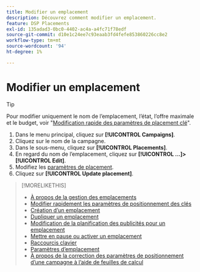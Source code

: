 ```yaml
---
title: Modifier un emplacement
description: Découvrez comment modifier un emplacement.
feature: DSP Placements
exl-id: 135adad3-0bc0-4402-ac4a-a4fc71f78edf
source-git-commit: d10e1c24ee7c93eaab3fd4fefe853860226cc8e2
workflow-type: tm+mt
source-wordcount: '94'
ht-degree: 1%

---
```


# Modifier un emplacement

<!-- Some placements don't have this option. Clarify which placement types aren't eligible -- is it PG placements, or all placements using private inventory? And anything else? -->

>[!TIP]
>
> Pour modifier uniquement le nom de l’emplacement, l’état, l’offre maximale et le budget, voir &quot;[Modification rapide des paramètres de placement clé](/help/dsp/campaign-management/placements/placement-quick-edit.md)&quot;.

1. Dans le menu principal, cliquez sur **[!UICONTROL Campaigns]**.
1. Cliquez sur le nom de la campagne.
1. Dans le sous-menu, cliquez sur **[!UICONTROL Placements]**.
1. En regard du nom de l’emplacement, cliquez sur **[!UICONTROL ...]>[!UICONTROL Edit]**.
1. Modifiez les [paramètres de placement](placement-settings.md).
1. Cliquez sur **[!UICONTROL Update placement]**.

>[!MORELIKETHIS]
>
>* [À propos de la gestion des emplacements](placement-about.md)
>* [Modifier rapidement les paramètres de positionnement des clés](placement-quick-edit.md)
>* [Création d’un emplacement](placement-create.md)
>* [Dupliquer un emplacement](placement-duplicate.md)
>* [Modification de la planification des publicités pour un emplacement](placement-edit-ad-schedule.md)
>* [Mettre en pause ou activer un emplacement](placement-pause-activate.md)
>* [Raccourcis clavier](/help/dsp/campaign-management/reports/keyboard-shortcuts.md)
>* [Paramètres d’emplacement](placement-settings.md)
>* [À propos de la correction des paramètres de positionnement d’une campagne à l’aide de feuilles de calcul](/help/dsp/campaign-management/qa/qa-about.md)

